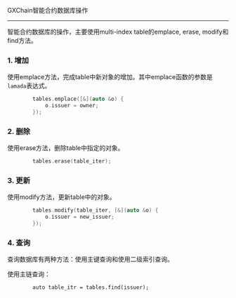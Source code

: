 GXChain智能合约数据库操作

---------------

智能合约数据库的操作，主要使用multi-index table的emplace, erase, modify和find方法。

### 1. 增加

使用emplace方法，完成table中新对象的增加。其中emplace函数的参数是`lamada`表达式。

```c++
        tables.emplace([&](auto &o) {
            o.issuer = owner;
        }); 
```

### 2. 删除

使用erase方法，删除table中指定的对象。

```c++
        tables.erase(table_iter);
```

### 3. 更新

使用modify方法，更新table中的对象。

```c++
        tables.modify(table_iter, [&](auto &o) {
            o.issuer = new_issuer;
        });
```

### 4. 查询

查询数据库有两种方法：使用主键查询和使用二级索引查询。

使用主链查询：

```
        auto table_itr = tables.find(issuer);
```

